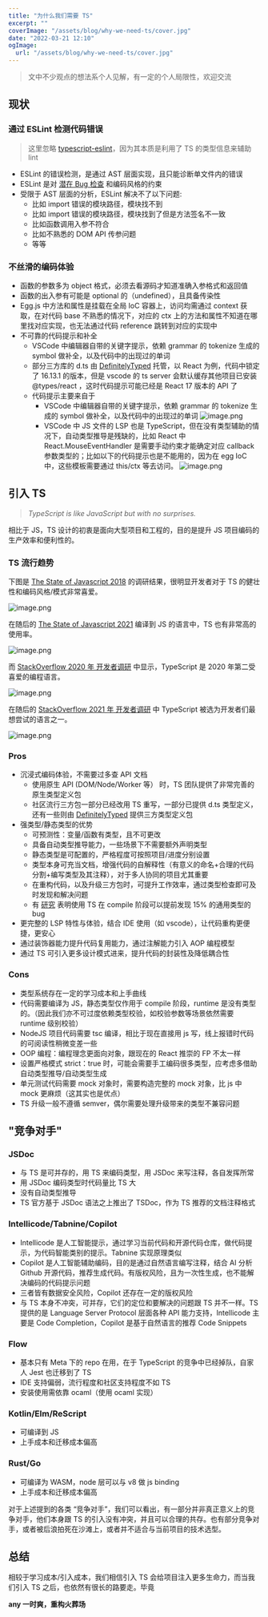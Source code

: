 ```yaml
---
title: "为什么我们需要 TS"
excerpt: ""
coverImage: "/assets/blog/why-we-need-ts/cover.jpg"
date: "2022-03-21 12:10"
ogImage:
  url: "/assets/blog/why-we-need-ts/cover.jpg"
---
```


> 文中不少观点的想法系个人见解，有一定的个人局限性，欢迎交流

## 现状

### 通过 ESLint 检测代码错误

> 这里忽略 [typescript-eslint](https://github.com/typescript-eslint/typescript-eslint)，因为其本质是利用了 TS 的类型信息来辅助 lint

- ESLint 的错误检测，是通过 AST 层面实现，且只能诊断单文件内的错误
- ESLint 是对 [潜在 Bug 检查](https://eslint.org/docs/rules/#possible-problems) 和编码风格的约束
- 受限于 AST 层面的分析，ESLint 解决不了以下问题:
  - 比如 import 错误的模块路径，模块找不到
  - 比如 import 错误的模块路径，模块找到了但是方法签名不一致
  - 比如函数调用入参不符合
  - 比如不熟悉的 DOM API 传参问题
  - 等等

### 不丝滑的编码体验

- 函数的参数多为 object 格式，必须去看源码才知道准确入参格式和返回值
- 函数的出入参有可能是 optional 的（undefined），且具备传染性
- Egg.js 中方法和属性是挂载在全局 IoC 容器上，访问均需通过 context 获取，在对代码 base 不熟悉的情况下，对应的 ctx 上的方法和属性不知道在哪里找对应实现，也无法通过代码 reference 跳转到对应的实现中
- 不可靠的代码提示和补全
  - VSCode 中编辑器自带的关键字提示，依赖 grammar 的 tokenize 生成的 symbol 做补全，以及代码中的出现过的单词
  - 部分三方库的 d.ts 由 [DefinitelyTyped](https://github.com/DefinitelyTyped/DefinitelyTyped) 托管，以 React 为例，代码中锁定了 16.13.1 的版本，但是 vscode 的 ts server 会默认缓存其他项目已安装 @types/react ，这时代码提示可能已经是 React 17 版本的 API 了
  - 代码提示主要来自于
    - VSCode 中编辑器自带的关键字提示，依赖 grammar 的 tokenize 生成的 symbol 做补全，以及代码中的出现过的单词
      ![image.png](/assets/blog/why-we-need-ts/image0.png)
    - VSCode 中 JS 文件的 LSP 也是 TypeScript，但在没有类型辅助的情况下，自动类型推导是残缺的，比如 React 中 React.MouseEventHandler 是需要手动约束才能确定对应 callback 参数类型的；比如以下的代码提示也是不能用的，因为在 egg IoC 中，这些模板需要通过 this/ctx 等去访问。
      ![image.png](/assets/blog/why-we-need-ts/image1.png)

## 引入 TS

> _TypeScript is like JavaScript but with no surprises._

相比于 JS，TS 设计的初衷是面向大型项目和工程的，目的是提升 JS 项目编码的生产效率和便利性的。

### TS 流行趋势

下图是 [The State of Javascript 2018](https://2018.stateofjs.com/javascript-flavors/typescript/likes) 的调研结果，很明显开发者对于 TS 的健壮性和编码风格/模式非常喜爱。

![image.png](/assets/blog/why-we-need-ts/image2.png)

在随后的 [The State of Javascript 2021](https://2021.stateofjs.com/en-US/other-tools/#javascript_flavors) 编译到 JS 的语言中，TS 也有非常高的使用率。

![image.png](/assets/blog/why-we-need-ts/image3.png)

而 [StackOverflow 2020 年 开发者调研](https://insights.stackoverflow.com/survey/2020#technology-most-loved-dreaded-and-wanted-languages-loved) 中显示，TypeScript 是 2020 年第二受喜爱的编程语言。

![image.png](/assets/blog/why-we-need-ts/image4.png)

在随后的 [StackOverflow 2021 年 开发者调研](https://insights.stackoverflow.com/survey/2021#technology-most-loved-dreaded-and-wanted) 中 TypeScript 被选为开发者们最想尝试的语言之一。

![image.png](/assets/blog/why-we-need-ts/image5.png)

### Pros

- 沉浸式编码体验，不需要过多查 API 文档
  - 使用原生 API (DOM/Node/Worker 等） 时，TS 团队提供了非常完善的原生类型定义包
  - 社区流行三方包一部分已经改用 TS 重写，一部分已提供 d.ts 类型定义，还有一些则由 [DefinitelyTyped](https://github.com/DefinitelyTyped/DefinitelyTyped) 提供三方类型定义包
- 强类型/静态类型的优势
  - 可预测性：变量/函数有类型，且不可更改
  - 具备自动类型推导能力，一些场景下不需要额外声明类型
  - 静态类型是可配置的，严格程度可按照项目/进度分别设置
  - 类型本身可充当文档，增强代码的自解释性（有意义的命名+合理的代码分割+编写类型及其注释），对于多人协同的项目尤其重要
  - 在重构代码，以及升级三方包时，可提升工作效率，通过类型检查即可及时发现和解决问题
  - 有 [研究](https://earlbarr.com/publications/typestudy.pdf) 表明使用 TS 在 compile 阶段可以提前发现 15% 的通用类型的 bug
- 更完整的 LSP 特性与体验，结合 IDE 使用（如 vscode），让代码重构更便捷，更安心
- 通过装饰器能力提升代码复用能力，通过注解能力引入 AOP 编程模型
- 通过 TS 可引入更多设计模式进来，提升代码的封装性及降低耦合性

### Cons

- 类型系统存在一定的学习成本和上手曲线
- 代码需要编译为 JS，静态类型仅作用于 compile 阶段，runtime 是没有类型的。（因此我们亦不可过度依赖类型校验，如校验参数等场景依然需要 runtime 级别校验）
- NodeJS 项目代码需要 tsc 编译，相比于现在直接用 js 写，线上报错时代码的可阅读性稍微变差一些
- OOP 编程：编程理念更面向对象，跟现在的 React 推崇的 FP 不太一样
- 设置严格模式 strict：true 时，可能会需要手工编码很多类型，应考虑多借助自动类型推导/自动类型生成
- 单元测试代码需要 mock 对象时，需要构造完整的 mock 对象，比 js 中 mock 更麻烦（这其实也是优点）
- TS 升级一般不遵循 semver，偶尔需要处理升级带来的类型不兼容问题

## "竞争对手"

### JSDoc

- 与 TS 是可并存的，用 TS 来编码类型，用 JSDoc 来写注释，各自发挥所常
- 用 JSDoc 编码类型时代码量比 TS 大
- 没有自动类型推导
- TS 官方基于 JSDoc 语法之上推出了 TSDoc，作为 TS 推荐的文档注释格式

### Intellicode/Tabnine/Copilot

- Intellicode 是人工智能提示，通过学习当前代码和开源代码仓库，做代码提示，为代码智能类别的提示。Tabnine 实现原理类似
- Copilot 是人工智能辅助编码，目的是通过自然语言编写注释，结合 AI 分析 Github 开源代码，推荐生成代码。有版权风险，且为一次性生成，也不能解决编码的代码提示问题
- 三者皆有数据安全风险，Copilot 还存在一定的版权风险
- 与 TS 本身不冲突，可并存，它们的定位和要解决的问题跟 TS 并不一样。TS 提供的是 Language Server Protocol 层面各种 API 能力支持，Intellicode 主要是 Code Completion，Copilot 是基于自然语言的推荐 Code Snippets

### Flow

- 基本只有 Meta 下的 repo 在用，在于 TypeScript 的竞争中已经掉队，自家人 Jest 也迁移到了 TS
- IDE 支持偏弱，流行程度和社区支持程度不如 TS
- 安装使用需依靠 ocaml（使用 ocaml 实现）

### Kotlin/Elm/ReScript

- 可编译到 JS
- 上手成本和迁移成本偏高

### Rust/Go

- 可编译为 WASM，node 层可以与 v8 做 js binding
- 上手成本和迁移成本偏高

对于上述提到的各类 “竞争对手”，我们可以看出，有一部分并非真正意义上的竞争对手，他们本身跟 TS 的引入没有冲突，并且可以合理的共存。也有部分竞争对手，或者被后浪拍死在沙滩上，或者并不适合与当前项目的技术选型。

## 总结

相较于学习成本/引入成本，我们相信引入 TS 会给项目注入更多生命力，而当我们引入 TS 之后，也依然有很长的路要走。毕竟

**any 一时爽，重构火葬场**
